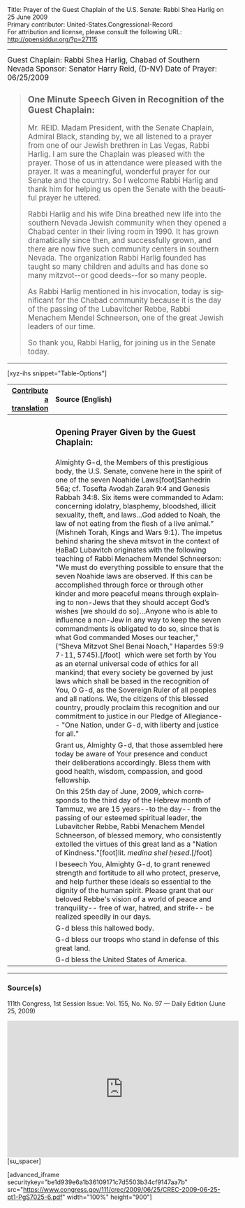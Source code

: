 <html>
<head></head>
<body>
Title: Prayer of the Guest Chaplain of the U.S. Senate: Rabbi Shea Harlig on 25 June 2009<br />
Primary contributor: United-States.Congressional-Record<br />
For attribution and license, please consult the following URL: <a href="http://opensiddur.org/?p=27115">http://opensiddur.org/?p=27115</a>
<p />
<hr />

<div class="english" lang="en" style="font-size:1.2em;">
Guest Chaplain: Rabbi Shea Harlig, Chabad of Southern Nevada
Sponsor: Senator Harry Reid, (D-NV)
Date of Prayer: 06/25/2009

<blockquote>
<h3>One Minute Speech Given in Recognition of the Guest Chaplain:</h3>

Mr. REID. Madam President, with the Senate Chaplain, Admiral Black, standing by, we all listened to a prayer from one of our Jewish brethren in Las Vegas, Rabbi Harlig. I am sure the Chaplain was pleased with the prayer. Those of us in attendance were pleased with the prayer. It was a meaningful, wonderful prayer for our Senate and the country. So I welcome Rabbi Harlig and thank him for helping us open the Senate with the beautiful prayer he uttered.

Rabbi Harlig and his wife Dina breathed new life into the southern Nevada Jewish community when they opened a Chabad center in their living room in 1990. It has grown dramatically since then, and successfully grown, and there are now five such community centers in southern Nevada. The organization Rabbi Harlig founded has taught so many children and adults and has done so many mitzvot--or good deeds--for so many people.

As Rabbi Harlig mentioned in his invocation, today is significant for the Chabad community because it is the day of the passing of the Lubavitcher Rebbe, Rabbi Menachem Mendel Schneerson, one of the great Jewish leaders of our time.

So thank you, Rabbi Harlig, for joining us in the Senate today.
</blockquote>
</div>

<hr />

[xyz-ihs snippet="Table-Options"]<table style="margin-left: auto; margin-right: auto;" class="draggable">
<thead><tr><th id="x" style="text-align: right;"><a href="/translate/" target="_blank" rel="noopener">Contribute a translation</a></th><th style="text-align: left;">Source (English)</th></tr></thead>
<tbody>
<tr><td style="vertical-align:top;">
<div class="liturgy" lang="he">

</span></div></td>
 
<td style="vertical-align:top;">
<div class="english" lang="en">
<h3>Opening Prayer Given by the Guest Chaplain:</h3>
</div></td></tr>

<tr><td style="vertical-align:top;">
<div class="liturgy" lang="he">

</span></div></td>
 
<td style="vertical-align:top;">
<div class="english" lang="en">
Almighty G-d, 
the Members of this prestigious body, the U.S. Senate, 
convene here in the spirit of one of the seven Noahide Laws[foot]Sanhedrin 56a; cf. Tosefta Avodah Zarah 9:4 and Genesis Rabbah 34:8. Six items were commanded to Adam: concerning idolatry, blasphemy, bloodshed, illicit sexuality, theft, and laws…God added to Noah, the law of not eating from the flesh of a live animal.” (Mishneh Torah, Kings and Wars 9:1). The impetus behind sharing the sheva mitsvot in the context of ḤaBaD Lubavitch originates with the following teaching of Rabbi Menachem Mendel Schneerson: "We must do everything possible to ensure that the seven Noahide laws are observed. If this can be accomplished through force or through other kinder and more peaceful means through explaining to non-Jews that they should accept God’s wishes [we should do so]…Anyone who is able to influence a non-Jew in any way to keep the seven commandments is obligated to do so, since that is what God commanded Moses our teacher," (“Sheva Mitzvot Shel Benai Noach,” Hapardes 59:9 7-11, 5745).[/foot]&nbsp; 
which were set forth by You 
as an eternal universal code of ethics 
for all mankind; 
that every society be governed by just laws 
which shall be based in the recognition of You, O G-d, 
as the Sovereign Ruler of all peoples 
and all nations. 
We, 
the citizens of this blessed country, 
proudly proclaim this recognition 
and our commitment to justice in our Pledge of Allegiance--
"One Nation, 
under G-d, 
with liberty 
and justice 
for all."
</div></td></tr>


<tr><td style="vertical-align:top;">
<div class="liturgy" lang="he">

</span></div></td>
 
<td style="vertical-align:top;">
<div class="english" lang="en">
Grant us, Almighty G-d, 
that those assembled here today 
be aware of Your presence 
and conduct their deliberations accordingly. 
Bless them with good health, 
wisdom, 
compassion, 
and good fellowship.
</div></td></tr>


<tr><td style="vertical-align:top;">
<div class="liturgy" lang="he">

</span></div></td>
 
<td style="vertical-align:top;">
<div class="english" lang="en">
On this 25th day of June, 2009, 
which corresponds to the third day of the Hebrew month of Tammuz, 
we are 15 years--to the day--
from the passing of our esteemed spiritual leader, 
the Lubavitcher Rebbe, Rabbi Menachem Mendel Schneerson, of blessed memory, 
who consistently extolled the virtues of this great land 
as a "Nation of Kindness."[foot]lit. <em>medina shel ḥesed</em>.[/foot] 
</div></td></tr>


<tr><td style="vertical-align:top;">
<div class="liturgy" lang="he">

</span></div></td>
 
<td style="vertical-align:top;">
<div class="english" lang="en">
I beseech You, Almighty G-d, 
to grant renewed strength and fortitude 
to all who protect, 
preserve, 
and help further these ideals 
so essential to the dignity of the human spirit. 
Please grant that our beloved Rebbe's vision 
of a world of peace and tranquility--
free of war, hatred, and strife--
be realized speedily in our days.
</div></td></tr>


<tr><td style="vertical-align:top;">
<div class="liturgy" lang="he">

</span></div></td>
 
<td style="vertical-align:top;">
<div class="english" lang="en">
G-d bless this hallowed body. 
</div></td></tr>


<tr><td style="vertical-align:top;">
<div class="liturgy" lang="he">

</span></div></td>
 
<td style="vertical-align:top;">
<div class="english" lang="en">
G-d bless our troops who stand in defense of this great land. 
</div></td></tr>


<tr><td style="vertical-align:top;">
<div class="liturgy" lang="he">

</span></div></td>
 
<td style="vertical-align:top;">
<div class="english" lang="en">
G-d bless the United States of America.
</div></td></tr>
</tbody></table>

<hr />

<h3>Source(s)</h3>

111th Congress, 1st Session
Issue: Vol. 155, No. No. 97 — Daily Edition (June 25, 2009)

<iframe width=530 height=312 src='https://www.c-span.org/video/standalone/?c4509367/rabbi-shea-harlig-chabad-southern-nevada' allowfullscreen='allowfullscreen' frameborder=0></iframe>[su_spacer]

[advanced_iframe securitykey="be1d939e6a1b36109171c7d5503b34cf9147aa7b" src="https://www.congress.gov/111/crec/2009/06/25/CREC-2009-06-25-pt1-PgS7025-6.pdf" width="100%" height="900"]
</body>
</html>